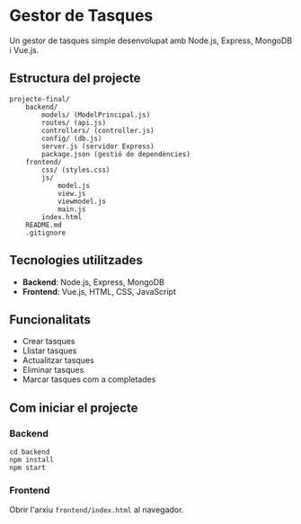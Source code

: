 # Gestor de Tasques

Un gestor de tasques simple desenvolupat amb Node.js, Express, MongoDB i Vue.js.

## Estructura del projecte

```
projecte-final/
    backend/
        models/ (ModelPrincipal.js)
        routes/ (api.js)
        controllers/ (controller.js)
        config/ (db.js)
        server.js (servidor Express)
        package.json (gestió de dependències)
    frontend/
        css/ (styles.css)
        js/
            model.js
            view.js
            viewmodel.js
            main.js
        index.html
    README.md
    .gitignore
```

## Tecnologies utilitzades

- **Backend**: Node.js, Express, MongoDB
- **Frontend**: Vue.js, HTML, CSS, JavaScript

## Funcionalitats

- Crear tasques
- Llistar tasques
- Actualitzar tasques
- Eliminar tasques
- Marcar tasques com a completades

## Com iniciar el projecte

### Backend

```
cd backend
npm install
npm start
```

### Frontend

Obrir l'arxiu `frontend/index.html` al navegador.
